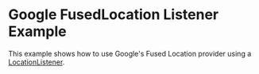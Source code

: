 Google FusedLocation Listener Example
=============================

This example shows how to use Google's Fused Location provider using a [LocationListener](https://developers.google.com/android/reference/com/google/android/gms/location/LocationListener).